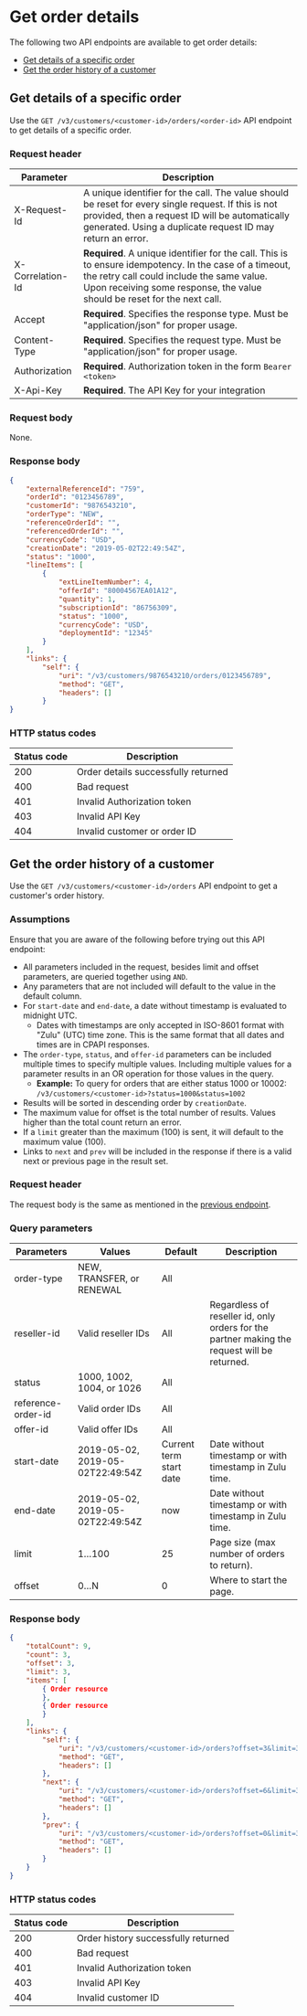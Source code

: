 # Get order details

The following two API endpoints are available to get order details:

- [Get details of a specific order](#get-details-of-a-specific-order)
- [Get the order history of a customer](#get-the-order-history-of-a-customer)

## Get details of a specific order

Use the `GET /v3/customers/<customer-id>/orders/<order-id>` API endpoint to get details of a specific order.

### Request header

| Parameter        | Description                                                                                                                                                                                                                      |
|------------------|----------------------------------------------------------------------------------------------------------------------------------------------------------------------------------------------------------------------------------|
| X-Request-Id     | A unique identifier for the call. The value should be reset for every single request. If this is not provided, then a request ID will be automatically generated. Using a duplicate request ID may return an error.              |
| X-Correlation-Id | **Required**. A unique identifier for the call. This is to ensure idempotency. In the case of a timeout, the retry call could include the same value. Upon receiving some response, the value should be reset for the next call. |
| Accept           | **Required**. Specifies the response type. Must be "application/json" for proper usage.                                                                                                                                          |
| Content-Type     | **Required**. Specifies the request type. Must be "application/json" for proper usage.                                                                                                                                           |
| Authorization    | **Required**. Authorization token in the form `Bearer <token>`                                                                                                                                                                   |
| X-Api-Key        | **Required**. The API Key for your integration                                                                                                                                                                                   |

### Request body

None.

### Response body

```json
{
    "externalReferenceId": "759",
    "orderId": "0123456789",
    "customerId": "9876543210",
    "orderType": "NEW",
    "referenceOrderId": "",
    "referencedOrderId": "",
    "currencyCode": "USD",
    "creationDate": "2019-05-02T22:49:54Z",
    "status": "1000",
    "lineItems": [
        {
            "extLineItemNumber": 4,
            "offerId": "80004567EA01A12",
            "quantity": 1,
            "subscriptionId": "86756309",
            "status": "1000",
            "currencyCode": "USD",
            "deploymentId": "12345"
        }
    ],
    "links": {
        "self": {
            "uri": "/v3/customers/9876543210/orders/0123456789",
            "method": "GET",
            "headers": []
        }
}
```

### HTTP status codes

| Status code | Description                         |
|-------------|-------------------------------------|
| 200         | Order details successfully returned |
| 400         | Bad request                         |
| 401         | Invalid Authorization token         |
| 403         | Invalid API Key                     |
| 404         | Invalid customer or order ID        |

## Get the order history of a customer

Use the `GET /v3/customers/<customer-id>/orders` API endpoint to get a customer's order history.

### Assumptions

Ensure that you are aware of the following before trying out this API endpoint:

- All parameters included in the request, besides limit and offset parameters, are queried together using `AND`.
- Any parameters that are not included will default to the value in the default column.
- For `start-date` and `end-date`, a date without timestamp is evaluated to midnight UTC.
  - Dates with timestamps are only accepted in ISO-8601 format with "Zulu" (UTC) time zone. This is the same format that all dates and times are in CPAPI responses.
- The `order-type`, `status`, and `offer-id` parameters can be included multiple times to specify multiple values. Including multiple values for a parameter results in an OR operation for those values in the query.
  - **Example:** To query for orders that are either status 1000 or 10002:
`/v3/customers/<customer-id>?status=1000&status=1002`
- Results will be sorted in descending order by `creationDate`.
- The maximum value for offset is the total number of results. Values higher than the total count return an error.
- If a `limit` greater than the maximum (100) is sent, it will default to the maximum value (100).
- Links to `next` and `prev` will be included in the response if there is a valid next or previous page in the result set.

### Request header

The request body is the same as mentioned in the [previous endpoint](#request-header).

### Query parameters

| Parameters              | Values                           | Default                 | Description                                                                                |
|--------------------|----------------------------------|-------------------------|--------------------------------------------------------------------------------------------|
| order-type         | NEW, TRANSFER, or RENEWAL        | All                     |                                                                                            |
| reseller-id        | Valid reseller IDs               | All                     | Regardless of reseller id, only orders for the partner making the request will be returned. |
| status             | 1000, 1002, 1004, or 1026           | All                     |                                                                                            |
| reference-order-id | Valid order IDs                  | All                     |                                                                                            |
| offer-id           | Valid offer IDs                  | All                     |                                                                                            |
| start-date         | 2019-05-02, 2019-05-02T22:49:54Z | Current term start date | Date without timestamp or with timestamp in Zulu time.                                      |
| end-date           | 2019-05-02, 2019-05-02T22:49:54Z | now                     | Date without timestamp or with timestamp in Zulu time.                                      |
| limit              | 1…100                            | 25                      | Page size (max number of orders to return).                                                 |
| offset             | 0…N                              | 0                       | Where to start the page.                                                                 |

### Response body

```json
{
    "totalCount": 9,
    "count": 3,
    "offset": 3,
    "limit": 3,
    "items": [
        { Order resource
        },
        { Order resource
        }
    ],
    "links": {
        "self": {
            "uri": "/v3/customers/<customer-id>/orders?offset=3&limit=3",
            "method": "GET",
            "headers": []
        },
        "next": {
            "uri": "/v3/customers/<customer-id>/orders?offset=6&limit=3",
            "method": "GET",
            "headers": []
        },
        "prev": {
            "uri": "/v3/customers/<customer-id>/orders?offset=0&limit=3",
            "method": "GET",
            "headers": []
        }
    }
}
```

### HTTP status codes

| Status code | Description                         |
|-------------|-------------------------------------|
| 200         | Order history successfully returned |
| 400         | Bad request                         |
| 401         | Invalid Authorization token         |
| 403         | Invalid API Key                     |
| 404         | Invalid customer ID                 |
